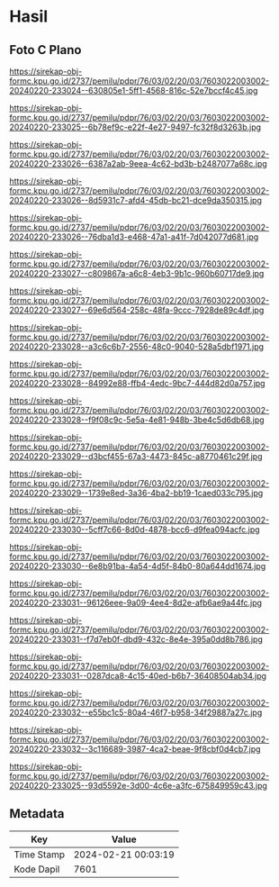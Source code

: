 # Hasil

## Foto C Plano

https://sirekap-obj-formc.kpu.go.id/2737/pemilu/pdpr/76/03/02/20/03/7603022003002-20240220-233024--630805e1-5ff1-4568-816c-52e7bccf4c45.jpg

https://sirekap-obj-formc.kpu.go.id/2737/pemilu/pdpr/76/03/02/20/03/7603022003002-20240220-233025--6b78ef9c-e22f-4e27-9497-fc32f8d3263b.jpg

https://sirekap-obj-formc.kpu.go.id/2737/pemilu/pdpr/76/03/02/20/03/7603022003002-20240220-233026--6387a2ab-9eea-4c62-bd3b-b2487077a68c.jpg

https://sirekap-obj-formc.kpu.go.id/2737/pemilu/pdpr/76/03/02/20/03/7603022003002-20240220-233026--8d5931c7-afd4-45db-bc21-dce9da350315.jpg

https://sirekap-obj-formc.kpu.go.id/2737/pemilu/pdpr/76/03/02/20/03/7603022003002-20240220-233026--76dba1d3-e468-47a1-a41f-7d042077d681.jpg

https://sirekap-obj-formc.kpu.go.id/2737/pemilu/pdpr/76/03/02/20/03/7603022003002-20240220-233027--c809867a-a6c8-4eb3-9b1c-960b60717de9.jpg

https://sirekap-obj-formc.kpu.go.id/2737/pemilu/pdpr/76/03/02/20/03/7603022003002-20240220-233027--69e6d564-258c-48fa-9ccc-7928de89c4df.jpg

https://sirekap-obj-formc.kpu.go.id/2737/pemilu/pdpr/76/03/02/20/03/7603022003002-20240220-233028--a3c6c6b7-2556-48c0-9040-528a5dbf1971.jpg

https://sirekap-obj-formc.kpu.go.id/2737/pemilu/pdpr/76/03/02/20/03/7603022003002-20240220-233028--84992e88-ffb4-4edc-9bc7-444d82d0a757.jpg

https://sirekap-obj-formc.kpu.go.id/2737/pemilu/pdpr/76/03/02/20/03/7603022003002-20240220-233028--f9f08c9c-5e5a-4e81-948b-3be4c5d6db68.jpg

https://sirekap-obj-formc.kpu.go.id/2737/pemilu/pdpr/76/03/02/20/03/7603022003002-20240220-233029--d3bcf455-67a3-4473-845c-a8770461c29f.jpg

https://sirekap-obj-formc.kpu.go.id/2737/pemilu/pdpr/76/03/02/20/03/7603022003002-20240220-233029--1739e8ed-3a36-4ba2-bb19-1caed033c795.jpg

https://sirekap-obj-formc.kpu.go.id/2737/pemilu/pdpr/76/03/02/20/03/7603022003002-20240220-233030--5cff7c66-8d0d-4878-bcc6-d9fea094acfc.jpg

https://sirekap-obj-formc.kpu.go.id/2737/pemilu/pdpr/76/03/02/20/03/7603022003002-20240220-233030--6e8b91ba-4a54-4d5f-84b0-80a644dd1674.jpg

https://sirekap-obj-formc.kpu.go.id/2737/pemilu/pdpr/76/03/02/20/03/7603022003002-20240220-233031--96126eee-9a09-4ee4-8d2e-afb6ae9a44fc.jpg

https://sirekap-obj-formc.kpu.go.id/2737/pemilu/pdpr/76/03/02/20/03/7603022003002-20240220-233031--f7d7eb0f-dbd9-432c-8e4e-395a0dd8b786.jpg

https://sirekap-obj-formc.kpu.go.id/2737/pemilu/pdpr/76/03/02/20/03/7603022003002-20240220-233031--0287dca8-4c15-40ed-b6b7-36408504ab34.jpg

https://sirekap-obj-formc.kpu.go.id/2737/pemilu/pdpr/76/03/02/20/03/7603022003002-20240220-233032--e55bc1c5-80a4-46f7-b958-34f29887a27c.jpg

https://sirekap-obj-formc.kpu.go.id/2737/pemilu/pdpr/76/03/02/20/03/7603022003002-20240220-233032--3c116689-3987-4ca2-beae-9f8cbf0d4cb7.jpg

https://sirekap-obj-formc.kpu.go.id/2737/pemilu/pdpr/76/03/02/20/03/7603022003002-20240220-233025--93d5592e-3d00-4c6e-a3fc-675849959c43.jpg


## Metadata

| Key        | Value               |
| ---------- | ------------------- |
| Time Stamp | 2024-02-21 00:03:19 |
| Kode Dapil | 7601                |



